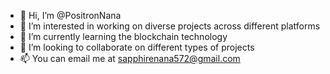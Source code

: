 - 👋 Hi, I’m @PositronNana
- 👀 I’m interested in working on diverse projects across different platforms
- 🌱 I’m currently learning the blockchain technology
- 💞️ I’m looking to collaborate on different types of projects
- 📫 You can email me at sapphirenana572@gmail.com

<!---
PositronNana/PositronNana is a ✨ special ✨ repository because its `README.md` (this file) appears on your GitHub profile.
You can click the Preview link to take a look at your changes.
--->

